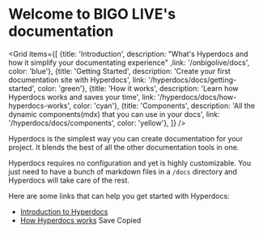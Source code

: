 # Welcome to BIGO LIVE's documentation

<Grid
items={[
{title: 'Introduction', description: "What's Hyperdocs and how it simplify your documentating experience" ,link: '/onbigolive/docs', color: 'blue'},
{title: 'Getting Started', description: 'Create your first documentation site with Hyperdocs', link: '/hyperdocs/docs/getting-started', color: 'green'},
{title: 'How it works', description: 'Learn how Hyperdocs works and saves your time', link: '/hyperdocs/docs/how-hyperdocs-works', color: 'cyan'},
{title: 'Components', description: 'All the dynamic components(mdx) that you can use in your docs', link: '/hyperdocs/docs/components', color: 'yellow'},
]}
/>

Hyperdocs is the simplest way you can create documentation for your project. It blends the best of all the other documentation tools in one.

Hyperdocs requires no configuration and yet is highly customizable. You just need to have a bunch of markdown files in a `/docs` directory and Hyperdocs will take care of the rest.

<Loom url="https://www.loom.com/share/64bb8c253a5d4cdabbc5ac4db92df606" title="What's Hyperdocs??" />

Here are some links that can help you get started with Hyperdocs:

- [Introduction to Hyperdocs](/hyperdocs/docs/introduction)
- [How Hyperdocs works](/hyperdocs/docs/how-hyperdocs-works)
 Save
 Copied
